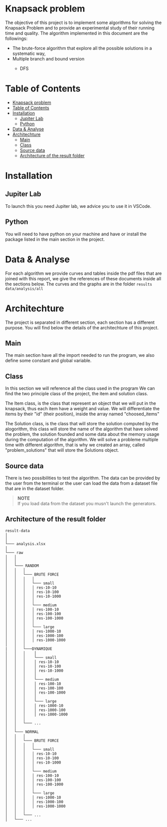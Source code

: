 # Knapsack problem 
The objective of this project is to implement some algorithms for solving the Knapsack Problem and to provide an experimental study of their running time and quality.
The algorithm implemented in this document are the followings: 
<ul>
    <li> The brute-force algorithm that explore all the possible solutions in a systematic way,</li>
    <li> Multiple branch and bound version </li>
    <ul>
        <li> DFS </li>
    </ul>
</ul> 

# Table of Contents
- [Knapsack problem](#knapsack-problem)
- [Table of Contents](#table-of-contents)
- [Installation](#installation)
  - [Jupiter Lab](#jupiter-lab)
  - [Python](#python)
- [Data \& Analyse](#data--analyse)
- [Architechture](#architechture)
  - [Main](#main)
  - [Class](#class)
  - [Source data](#source-data)
  - [Architecture of the result folder](#architecture-of-the-result-folder)


# Installation

## Jupiter Lab
To launch this you need Jupiter lab, we advice you to use it in VSCode.

## Python
You will need to have python on your machine and have or install the package listed in the main section in the project.

# Data & Analyse

For each algorithm we provide curves and tables inside the pdf files that are joined with this report, we give the references of these documents inside all the sections below. 
The curves and the graphs are in the folder ```results data/analysis/all```

# Architechture

The project is separated in different section, each section has a different purpose. You will find below the details of the architechture of this project.

## Main

The main section have all the import needed to run the program, we also define some constant and global variable.

## Class

In this section we will reference all the class used in the program
We can find the two principle class of the project, the item and solution class.

The Item class, is the class that represent an object that we will put in the knapsack, thus each item have a weight and value.
We will differentiate the items by their "id" (their position), inside the array named "choosed_items"

The Solution class, is the class that will store the solution computed by the alogorithm, this class will store the name of the algorithm that have solved the problem, the solution founded and some data about the memory usage during the computation of the algorithm. We will solve a probleme multiple time with different algorithm, that is why we created an array, called "problem_solutions" that will store the Solutions object.

## Source data
<p>There is two possibilities to test the algorithm. The data can be provided by the user from the terminal or the user can load the data from a dataset file that are in the dataset folder. </p>

> **NOTE**\
> If you load data from the dataset you musn't launch the generators.



## Architecture of the result folder
```
result-data
│   
│ 
└─── analysis.xlsx
│   
└─── raw
│   │   
│   │
│   └─── RANDOM
│   │   │   
│   │   └─── BRUTE FORCE   
│   │   │   │ 
│   │   │   └─── small 
│   │   │   │ res-10-10
│   │   │   │ res-10-100
│   │   │   │ res-10-1000
│   │   │   │
│   │   │   └─── medium
│   │   │   │ res-100-10
│   │   │   │ res-100-100
│   │   │   │ res-100-1000
│   │   │   │
│   │   │   └─── large
│   │   │   │ res-1000-10
│   │   │   │ res-1000-100
│   │   │   │ res-1000-1000
│   │   │
|   │   └───DYNAMIQUE
│   │   │    │ 
│   │   │    └─── small 
│   │   │    │ res-10-10
│   │   │    │ res-10-100
│   │   │    │ res-10-1000
│   │   │    │
│   │   │    └─── medium
│   │   │    │ res-100-10
│   │   │    │ res-100-100
│   │   │    │ res-100-1000
│   │   │    │
│   │   │    └─── large
│   │   │    │ res-1000-10
│   │   │    │ res-1000-100
│   │   │    │ res-1000-1000
│   │   │
│   │   └─── ...
│   │  
│   └─── NORMAL
│   │   │   
│   │   └─── BRUTE FORCE   
│   │   │   │ 
│   │   │   └─── small 
│   │   │   │ res-10-10
│   │   │   │ res-10-100
│   │   │   │ res-10-1000
│   │   │   │
│   │   │   └─── medium
│   │   │   │ res-100-10
│   │   │   │ res-100-100
│   │   │   │ res-100-1000
│   │   │   │
│   │   │   └─── large
│   │   │   │ res-1000-10
│   │   │   │ res-1000-100
│   │   │   │ res-1000-1000
│   │   │
│   │   └─── ...
│   └─── ...
```